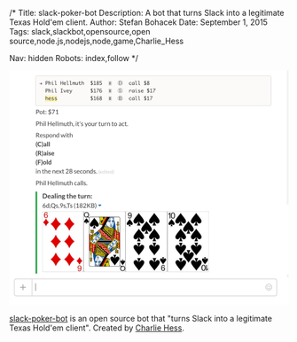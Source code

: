 /*
Title: slack-poker-bot
Description: A bot that turns Slack into a legitimate Texas Hold'em client.
Author: Stefan Bohacek
Date: September 1, 2015
Tags: slack,slackbot,opensource,open source,node.js,nodejs,node,game,Charlie_Hess

Nav: hidden
Robots: index,follow
*/

[![](/content/bots/slackbots/images/slack-poker-bot.png)](https://github.com/CharlieHess/slack-poker-bot)

[slack-poker-bot](https://github.com/CharlieHess/slack-poker-bot) is an open source bot that "turns Slack into a legitimate Texas Hold'em client". Created by [Charlie Hess](https://twitter.com/Charlie_Hess).